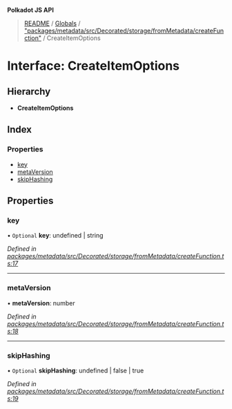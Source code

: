 **Polkadot JS API**

> [README](../README.md) / [Globals](../globals.md) / ["packages/metadata/src/Decorated/storage/fromMetadata/createFunction"](../modules/_packages_metadata_src_decorated_storage_frommetadata_createfunction_.md) / CreateItemOptions

# Interface: CreateItemOptions

## Hierarchy

* **CreateItemOptions**

## Index

### Properties

* [key](_packages_metadata_src_decorated_storage_frommetadata_createfunction_.createitemoptions.md#key)
* [metaVersion](_packages_metadata_src_decorated_storage_frommetadata_createfunction_.createitemoptions.md#metaversion)
* [skipHashing](_packages_metadata_src_decorated_storage_frommetadata_createfunction_.createitemoptions.md#skiphashing)

## Properties

### key

• `Optional` **key**: undefined \| string

*Defined in [packages/metadata/src/Decorated/storage/fromMetadata/createFunction.ts:17](https://github.com/polkadot-js/api/blob/c6bc664f8/packages/metadata/src/Decorated/storage/fromMetadata/createFunction.ts#L17)*

___

### metaVersion

•  **metaVersion**: number

*Defined in [packages/metadata/src/Decorated/storage/fromMetadata/createFunction.ts:18](https://github.com/polkadot-js/api/blob/c6bc664f8/packages/metadata/src/Decorated/storage/fromMetadata/createFunction.ts#L18)*

___

### skipHashing

• `Optional` **skipHashing**: undefined \| false \| true

*Defined in [packages/metadata/src/Decorated/storage/fromMetadata/createFunction.ts:19](https://github.com/polkadot-js/api/blob/c6bc664f8/packages/metadata/src/Decorated/storage/fromMetadata/createFunction.ts#L19)*
